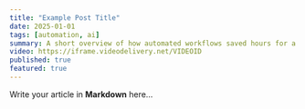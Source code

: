 ```yaml
---
title: "Example Post Title"
date: 2025-01-01
tags: [automation, ai]
summary: A short overview of how automated workflows saved hours for a client.
video: https://iframe.videodelivery.net/VIDEOID
published: true
featured: true
---
```


Write your article in **Markdown** here…
